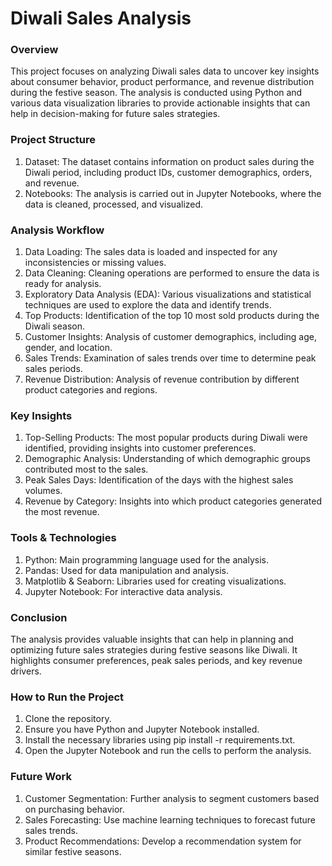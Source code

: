 <h1>Diwali Sales Analysis</h1>


<h3>Overview</h3>

This project focuses on analyzing Diwali sales data to uncover key insights about consumer behavior, product performance, and revenue distribution during the festive season. The analysis is conducted using Python and various data visualization libraries to provide actionable insights that can help in decision-making for future sales strategies.

<h3>Project Structure</h3>

1. Dataset: The dataset contains information on product sales during the Diwali period, including product IDs, customer demographics, orders, and revenue.
2. Notebooks: The analysis is carried out in Jupyter Notebooks, where the data is cleaned, processed, and visualized.


<h3>Analysis Workflow</h3>

1. Data Loading: The sales data is loaded and inspected for any inconsistencies or missing values.
2. Data Cleaning: Cleaning operations are performed to ensure the data is ready for analysis.
3. Exploratory Data Analysis (EDA): Various visualizations and statistical techniques are used to explore the data and identify trends.
4. Top Products: Identification of the top 10 most sold products during the Diwali season.
5. Customer Insights: Analysis of customer demographics, including age, gender, and location.
6. Sales Trends: Examination of sales trends over time to determine peak sales periods.
7. Revenue Distribution: Analysis of revenue contribution by different product categories and regions.


<h3>Key Insights</h3>

1. Top-Selling Products: The most popular products during Diwali were identified, providing insights into customer preferences.
2. Demographic Analysis: Understanding of which demographic groups contributed most to the sales.
3. Peak Sales Days: Identification of the days with the highest sales volumes.
4. Revenue by Category: Insights into which product categories generated the most revenue.


<h3>Tools & Technologies</h3>

1. Python: Main programming language used for the analysis.
2. Pandas: Used for data manipulation and analysis.
3. Matplotlib & Seaborn: Libraries used for creating visualizations.
4. Jupyter Notebook: For interactive data analysis.


<h3>Conclusion</h3>

The analysis provides valuable insights that can help in planning and optimizing future sales strategies during festive seasons like Diwali. It highlights consumer preferences, peak sales periods, and key revenue drivers.


<h3>How to Run the Project</h3>

1. Clone the repository.
2. Ensure you have Python and Jupyter Notebook installed.
3. Install the necessary libraries using pip install -r requirements.txt.
4. Open the Jupyter Notebook and run the cells to perform the analysis.


<h3>Future Work</h3>

1. Customer Segmentation: Further analysis to segment customers based on purchasing behavior.
2. Sales Forecasting: Use machine learning techniques to forecast future sales trends.
3. Product Recommendations: Develop a recommendation system for similar festive seasons.

